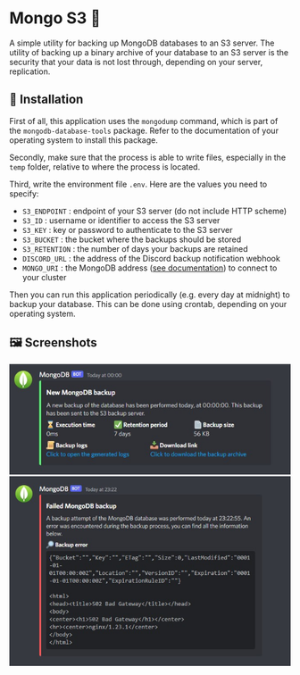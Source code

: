 # Mongo S3 🍃
A simple utility for backing up MongoDB databases to an S3 server. The utility of backing up a binary archive of your database to an S3 server is the security that your data is not lost through, depending on your server, replication.

## 🚀 Installation
First of all, this application uses the `mongodump` command, which is part of the `mongodb-database-tools` package. Refer to the documentation of your operating system to install this package.

Secondly, make sure that the process is able to write files, especially in the `temp` folder, relative to where the process is located.

Third, write the environment file `.env`. Here are the values you need to specify:
* `S3_ENDPOINT` : endpoint of your S3 server (do not include HTTP scheme)
* `S3_ID` : username or identifier to access the S3 server
* `S3_KEY` : key or password to authenticate to the S3 server
* `S3_BUCKET` : the bucket where the backups should be stored
* `S3_RETENTION` : the number of days your backups are retained
* `DISCORD_URL` : the address of the Discord backup notification webhook
* `MONGO_URI` : the MongoDB address ([see documentation](https://www.mongodb.com/docs/manual/reference/connection-string/)) to connect to your cluster

Then you can run this application periodically (e.g. every day at midnight) to backup your database. This can be done using crontab, depending on your operating system.

## 🖼️ Screenshots
![](https://github.com/Romitou/MongoS3/raw/main/screenshots/success.jpg)
![](https://github.com/Romitou/MongoS3/raw/main/screenshots/error.jpg)